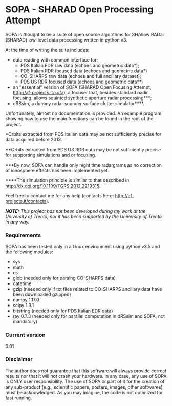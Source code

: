 # SOPA - SHARAD Open Processing Attempt

SOPA is thought to be a suite of open source algorithms for SHAllow RADar (SHARAD) low-level data processing written in python v3.

At the time of writing the suite includes:
- data reading with common interface for:
  - PDS Italian EDR raw data (echoes and geometric data*);
  - PDS Italian RDR focused data (echoes and geometric data*)
  - CO-SHARPS raw data (echoes and full ancillary dataset);
  - PDS US RDR focused data (echoes and geometric data**)
- an "essential" version of SOFA (SHARAD Open Focusing Attempt, http://af-projects.it/sofa), a focuser that, besides standard nadir focusing, allows squinted synthetic aperture radar processing***;
- dRSsim, a dummy radar sounder surface clutter simulator****.

Unfortunately, almost no documentation is provided. An example program showing how to use the main functions can be found in the root of the project.

*Orbits extracted from PDS Italian data may be not sufficiently precise for data acquired before 2013.

**Orbits extracted from PDS US RDR data may be not sufficiently precise for supporting simulations and or focusing.

***By now, SOFA can handle only night time radargrams as no correction of ionosphere effects has been implemented yet.

****The simulation principle is similar to that described in http://dx.doi.org/10.1109/TGRS.2012.2219315.


Feel free to contact me for any help (contacts here: http://af-projects.it/contacts).

***NOTE:** This project has not been developed during my work at the University of Trento, nor it has been supported by the University of Trento in any way.*

### Requirements
SOPA has been tested only in a Linux environment using python v3.5 and the following modules:
- sys
- math
- os
- glob (needed only for parsing CO-SHARPS data)
- datetime
- gzip (needed only if txt files related to CO-SHARPS ancillary data have been downloaded gzipped)
- numpy 1.17.0
- scipy 1.3.1
- bitstring (needed only for PDS Italian EDR data)
- ray 0.7.3 (needed only for parallel computation in dRSsim and SOFA, not mandatory)

### Current version
0.01

### Disclaimer

The author does not guarantee that this software will always provide correct results nor that it will not crash your hardware. In any case, any use of SOPA is ONLY user responsibility. The use of SOPA or part of it for the creation of any sub-product (e.g., scientific papers, posters, images, other softwares) must be acknowledged.
As you may imagine, the code is not optimized for fast running.
